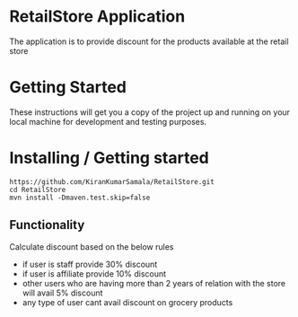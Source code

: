 # RetailStore Application

The application is to provide discount for the products available at the retail store

# Getting Started
These instructions will get you a copy of the project up and running on your local machine for development and testing purposes.

# Installing / Getting started

```shell
https://github.com/KiranKumarSamala/RetailStore.git
cd RetailStore
mvn install -Dmaven.test.skip=false
```

## Functionality

Calculate discount based on the below rules
* if user is staff provide 30% discount
* if user is affiliate provide 10% discount
* other users who are having more than 2 years of relation with the store will avail 5% discount
* any type of user cant avail discount on grocery products
